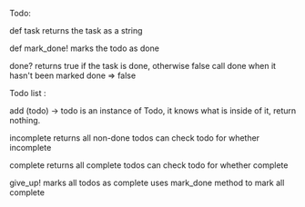 
Todo: 

def task 
returns the task as a string 

def mark_done! 
marks the todo as done


done?
returns true if the task is done, 
otherwise false
call done when it hasn't been marked done => false


Todo list :

add (todo)
-> todo is an instance of Todo, it knows what is inside of it, 
return nothing.

incomplete 
returns all non-done todos 
can check todo for whether incomplete

complete 
returns all complete todos
can check todo for whether complete

give_up! 
marks all todos as complete 
uses mark_done method to mark all complete 

